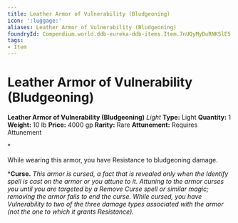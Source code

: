 ```yaml
---
title: Leather Armor of Vulnerability (Bludgeoning)
icon: ':luggage:'
aliases: Leather Armor of Vulnerability (Bludgeoning)
foundryId: Compendium.world.ddb-eureka-ddb-items.Item.7nUQyMyDuRNKSlE5
tags:
- Item
---
```


# Leather Armor of Vulnerability (Bludgeoning)

**Leather Armor of Vulnerability (Bludgeoning)**
_Light_
**Type:** Light
**Quantity:** 1
**Weight:** 10 lb
**Price:** 4000 gp
**Rarity:** Rare
**Attunement:** Requires Attunement

*<p>While wearing this armor, you have Resistance to bludgeoning damage.

***Curse.** *This armor is cursed, a fact that is revealed only when the Identify spell is cast on the armor or you attune to it. Attuning to the armor curses you until you are targeted by a Remove Curse spell or similar magic; removing the armor fails to end the curse. While cursed, you have Vulnerability to two of the three damage types associated with the armor (not the one to which it grants Resistance).</p>*